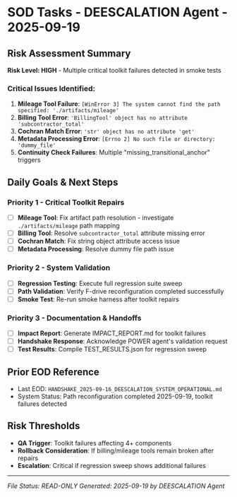 # SOD Tasks - DEESCALATION Agent - 2025-09-19

## Risk Assessment Summary
**Risk Level: HIGH** - Multiple critical toolkit failures detected in smoke tests

### Critical Issues Identified:
1. **Mileage Tool Failure**: `[WinError 3] The system cannot find the path specified: './artifacts/mileage'`
2. **Billing Tool Error**: `'BillingTool' object has no attribute 'subcontractor_total'`
3. **Cochran Match Error**: `'str' object has no attribute 'get'`
4. **Metadata Processing Error**: `[Errno 2] No such file or directory: 'dummy_file'`
5. **Continuity Check Failures**: Multiple "missing_transitional_anchor" triggers

## Daily Goals & Next Steps

### Priority 1 - Critical Toolkit Repairs
- [ ] **Mileage Tool**: Fix artifact path resolution - investigate `./artifacts/mileage` path mapping
- [ ] **Billing Tool**: Resolve `subcontractor_total` attribute missing error
- [ ] **Cochran Match**: Fix string object attribute access issue
- [ ] **Metadata Processing**: Resolve dummy file path issue

### Priority 2 - System Validation
- [ ] **Regression Testing**: Execute full regression suite sweep
- [ ] **Path Validation**: Verify F-drive reconfiguration completed successfully
- [ ] **Smoke Test**: Re-run smoke harness after toolkit repairs

### Priority 3 - Documentation & Handoffs
- [ ] **Impact Report**: Generate IMPACT_REPORT.md for toolkit failures
- [ ] **Handshake Response**: Acknowledge POWER agent's validation request
- [ ] **Test Results**: Compile TEST_RESULTS.json for regression sweep

## Prior EOD Reference
- Last EOD: `HANDSHAKE_2025-09-16_DEESCALATION_SYSTEM_OPERATIONAL.md`
- System Status: Path reconfiguration completed 2025-09-19, toolkit failures detected

## Risk Thresholds
- **QA Trigger**: Toolkit failures affecting 4+ components
- **Rollback Consideration**: If billing/mileage tools remain broken after repairs
- **Escalation**: Critical if regression sweep shows additional failures

---
*File Status: READ-ONLY*
*Generated: 2025-09-19 by DEESCALATION Agent*


